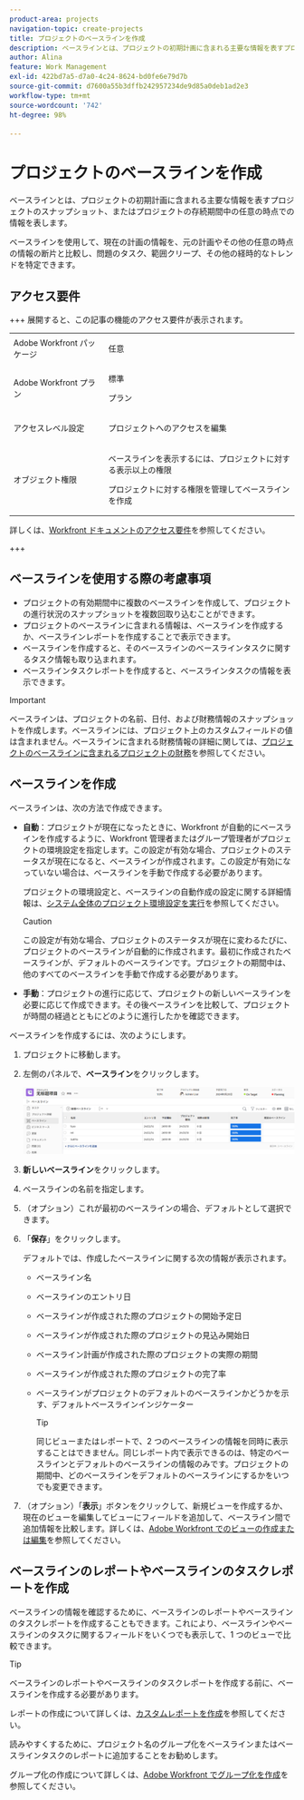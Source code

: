 ```yaml
---
product-area: projects
navigation-topic: create-projects
title: プロジェクトのベースラインを作成
description: ベースラインとは、プロジェクトの初期計画に含まれる主要な情報を表すプロジェクトのスナップショット、またはプロジェクトの存続期間中の任意の時点での情報を表します。
author: Alina
feature: Work Management
exl-id: 422bd7a5-d7a0-4c24-8624-bd0fe6e79d7b
source-git-commit: d7600a55b3dffb242957234de9d85a0deb1ad2e3
workflow-type: tm+mt
source-wordcount: '742'
ht-degree: 98%

---
```


# プロジェクトのベースラインを作成

<!-- Audited: 08/2025 -->

ベースラインとは、プロジェクトの初期計画に含まれる主要な情報を表すプロジェクトのスナップショット、またはプロジェクトの存続期間中の任意の時点での情報を表します。

ベースラインを使用して、現在の計画の情報を、元の計画やその他の任意の時点の情報の断片と比較し、問題のタスク、範囲クリープ、その他の経時的なトレンドを特定できます。

## アクセス要件

+++ 展開すると、この記事の機能のアクセス要件が表示されます。

<table style="table-layout:auto"> 
 <col> 
 <col> 
 <tbody> 
  <tr> 
   <td role="rowheader">Adobe Workfront パッケージ</td> 
   <td> <p>任意</p> </td> 
  </tr> 
  <tr> 
   <td role="rowheader">Adobe Workfront プラン</td> 
    <td><p>標準</p>
        <p>プラン</p> </td> 
  </tr> 
  <tr> 
   <td role="rowheader">アクセスレベル設定</td> 
   <td> <p>プロジェクトへのアクセスを編集</p> </td> 
  </tr> 
  <tr> 
   <td role="rowheader">オブジェクト権限</td> 
   <td> <p>ベースラインを表示するには、プロジェクトに対する表示以上の権限</p> <p>プロジェクトに対する権限を管理してベースラインを作成</p> </td> 
  </tr> 
 </tbody> 
</table>

詳しくは、[Workfront ドキュメントのアクセス要件](/help/quicksilver/administration-and-setup/add-users/access-levels-and-object-permissions/access-level-requirements-in-documentation.md)を参照してください。

+++

<!--Old:

<table style="table-layout:auto"> 
 <col> 
 <col> 
 <tbody> 
  <tr> 
   <td role="rowheader">Adobe Workfront plan</td> 
   <td> <p>Any</p> </td> 
  </tr> 
  <tr> 
   <td role="rowheader">Adobe Workfront license*</td> 
    <td><p>New: Standard</p>
        <p>or</p>
        <p>Current: Plan </p> </td> 
  </tr> 
  <tr> 
   <td role="rowheader">Access level</td> 
   <td> <p>Edit access to Projects</p> </td> 
  </tr> 
  <tr> 
   <td role="rowheader">Object permissions</td> 
   <td> <p>View permissions to the project or higher to view baselines</p> <p>Manage permissions to the project to create baselines</p> </td> 
  </tr> 
 </tbody> 
</table>-->

## ベースラインを使用する際の考慮事項

* プロジェクトの有効期間中に複数のベースラインを作成して、プロジェクトの進行状況のスナップショットを複数回取り込むことができます。
* プロジェクトのベースラインに含まれる情報は、ベースラインを作成するか、ベースラインレポートを作成することで表示できます。
* ベースラインを作成すると、そのベースラインのベースラインタスクに関するタスク情報も取り込まれます。
* ベースラインタスクレポートを作成すると、ベースラインタスクの情報を表示できます。

>[!IMPORTANT]
>
>ベースラインは、プロジェクトの名前、日付、および財務情報のスナップショットを作成します。ベースラインには、プロジェクト上のカスタムフィールドの値は含まれません。ベースラインに含まれる財務情報の詳細に関しては、[プロジェクトのベースラインに含まれるプロジェクトの財務](../../../manage-work/projects/project-finances/project-finances-included-in-project-baselines.md)を参照してください。

## ベースラインを作成

ベースラインは、次の方法で作成できます。

* **自動**：プロジェクトが現在になったときに、Workfront が自動的にベースラインを作成するように、Workfront 管理者またはグループ管理者がプロジェクトの環境設定を指定します。この設定が有効な場合、プロジェクトのステータスが現在になると、ベースラインが作成されます。この設定が有効になっていない場合は、ベースラインを手動で作成する必要があります。

  プロジェクトの環境設定と、ベースラインの自動作成の設定に関する詳細情報は、[システム全体のプロジェクト環境設定を実行](../../../administration-and-setup/set-up-workfront/configure-system-defaults/set-project-preferences.md)を参照してください。

  >[!CAUTION]
  >
  >この設定が有効な場合、プロジェクトのステータスが現在に変わるたびに、プロジェクトのベースラインが自動的に作成されます。最初に作成されたベースラインが、デフォルトのベースラインです。プロジェクトの期間中は、他のすべてのベースラインを手動で作成する必要があります。

* **手動**：プロジェクトの進行に応じて、プロジェクトの新しいベースラインを必要に応じて作成できます。その後ベースラインを比較して、プロジェクトが時間の経過とともにどのように進行したかを確認できます。

ベースラインを作成するには、次のようにします。

1. プロジェクトに移動します。
1. 左側のパネルで、**ベースライン**&#x200B;をクリックします。

   ![プロジェクトの「ベースライン」セクション](assets/baselines-section-on-project-with-header.png)

1. **新しいベースライン**&#x200B;をクリックします。
1. ベースラインの名前を指定します。
1. （オプション）これが最初のベースラインの場合、デフォルトとして選択できます。
1. 「**保存**」をクリックします。

   デフォルトでは、作成したベースラインに関する次の情報が表示されます。

   * ベースライン名
   * ベースラインのエントリ日
   * ベースラインが作成された際のプロジェクトの開始予定日
   * ベースラインが作成された際のプロジェクトの見込み開始日
   * ベースライン計画が作成された際のプロジェクトの実際の期間
   * ベースラインが作成された際のプロジェクトの完了率
   * ベースラインがプロジェクトのデフォルトのベースラインかどうかを示す、デフォルトベースラインインジケーター

     >[!TIP]
     >
     >同じビューまたはレポートで、2 つのベースラインの情報を同時に表示することはできません。同じレポート内で表示できるのは、特定のベースラインとデフォルトのベースラインの情報のみです。プロジェクトの期間中、どのベースラインをデフォルトのベースラインにするかをいつでも変更できます。

1. （オプション）「**表示**」ボタンをクリックして、新規ビューを作成するか、現在のビューを編集してビューにフィールドを追加して、ベースライン間で追加情報を比較します。詳しくは、[Adobe Workfront でのビューの作成または編集](/help/quicksilver/reports-and-dashboards/reports/reporting-elements/create-edit-views.md)を参照してください。

## ベースラインのレポートやベースラインのタスクレポートを作成

ベースラインの情報を確認するために、ベースラインのレポートやベースラインのタスクレポートを作成することもできます。これにより、ベースラインやベースラインのタスクに関するフィールドをいくつでも表示して、1 つのビューで比較できます。

>[!TIP]
>
>ベースラインのレポートやベースラインのタスクレポートを作成する前に、ベースラインを作成する必要があります。

レポートの作成について詳しくは、[カスタムレポートを作成](../../../reports-and-dashboards/reports/creating-and-managing-reports/create-custom-report.md)を参照してください。

読みやすくするために、プロジェクト名のグループ化をベースラインまたはベースラインタスクのレポートに追加することをお勧めします。

グループ化の作成について詳しくは、[Adobe Workfront でグループ化を作成](../../../reports-and-dashboards/reports/reporting-elements/create-groupings.md)を参照してください。
